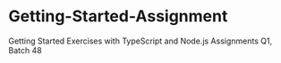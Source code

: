 # Getting-Started-Assignment
Getting Started Exercises with TypeScript and Node.js Assignments Q1, Batch 48
